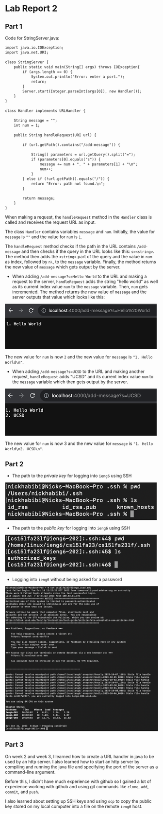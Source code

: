 <style>
    img[alt=sshot], img[alt=keys] {
        width:500px;
    }
</style>

# Lab Report 2

## Part 1

Code for StringServer.java:

```
import java.io.IOException;
import java.net.URI;

class StringServer {
    public static void main(String[] args) throws IOException{
        if (args.length == 0) {
            System.out.println("Error: enter a port.");
            return;
        }
        Server.start(Integer.parseInt(args[0]), new Handler());
    }
}

class Handler implements URLHandler {
    
    String message = "";
    int num = 1;

    public String handleRequest(URI url) {

        if (url.getPath().contains("/add-message")) {

            String[] parameters = url.getQuery().split("=");
            if (parameters[0].equals("s")) {
                message += num + ". " + parameters[1] + "\n";
                num++;
            }
        } else if (!url.getPath().equals("/")) {
            return "Error: path not found.\n";
        }

        return message;
    }
}
```

When making a request, the `handleRequest` method in the `Handler` class is called and receives the request URL as input. 

The class `Handler` contains variables `message` and `num`. Initially, the value for `message` is `""` and the value for `num` is `1`.

The `handleRequest` method checks if the path in the URL contains `/add-message` and then checks if the query in the URL looks like this: `s=<string>`. The method then adds the `<string>` part of the query and the value in `num` as index, followed by `n\`, to the `message` variable. Finally, the method returns the new value of `message` which gets output by the server.

- When adding `/add-message?s=Hello World` to the URL and making a request to the server, `handleRequest` adds the string "hello world" as well as its current index value `num` to the `message` variable. Then, `num` gets incremented. The method returns the new value of `message` and the server outputs that value which looks like this:

![sshot](./images/lab-2-1.png)

The new value for `num` is now `2` and the new value for `message` is `"1. Hello World\n"`.

- When adding `/add-message?s=UCSD` to the URL and making another request, `handleRequest` adds "UCSD" and its current index value `num` to the `message` variable which then gets output by the server.

![sshot](./images/lab-2-2.png)

The new value for `num` is now 3 and the new value for `message` is `"1. Hello World\n2. UCSD\n"`.

## Part 2

- The path to the *private key* for logging into `ieng6` using SSH

![keys](images/lab-2-3.png)

- The path to the *public key* for logging into `ieng6` using SSH

![keys](images/lab-2-4.png)

- Logging into `ieng6` without being asked for a password

![login](images/lab-2-5.png)

## Part 3

On week 2 and week 3, I learned how to create a URL handler in java to be used by an http server. I also learned how to start an http server by compiling and running the java file and specifying the port of the server as a command-line argument.

Before this, I didn't have much experience with github so I gained a lot of experience working with github and using git commands like `clone`, `add`, `commit`, and `push`.

I also learned about setting up SSH keys and using `scp` to copy the public key stored on my local computer into a file on the remote `ieng6` host.
